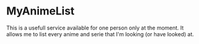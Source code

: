 # MyAnimeList
This is a usefull service available for one person only at the moment.
It allows me to list every anime and serie that I'm looking (or have looked) at.
